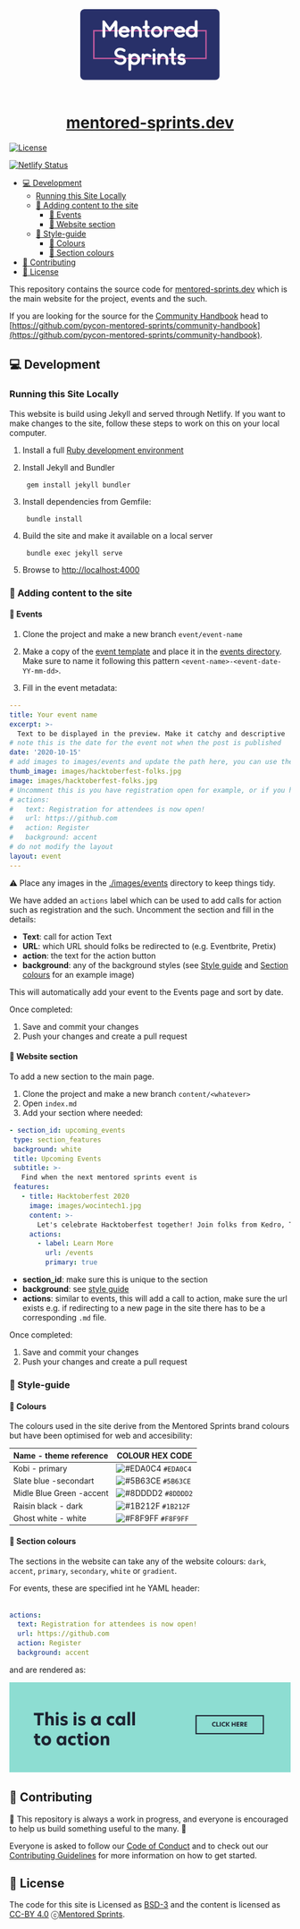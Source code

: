 
<div align="center">
 <img alt="Logo" src="https://raw.githubusercontent.com/pycon-mentored-sprints/digital-assets/7d2151142c84196d498a850b219a18066c19afb7/logos/white-pink-text-blue_1.svg?raw=true" width="250" />
</div>
<br>

<div align="center">
<h1><a href="https://mentored-sprints.dev">mentored-sprints.dev</a></h1>
</div>

[![License](https://img.shields.io/badge/License-BSD%203--Clause-gray.svg?colorA=2D2A56&colorB=7A76C2&style=flat.svg)](https://opensource.org/licenses/BSD-3-Clause)

[![Netlify Status](https://api.netlify.com/api/v1/badges/22aa2846-c490-494e-b625-50a322ecc94f/deploy-status)](https://app.netlify.com/sites/amazing-cray-35954b/deploys)

- [💻 Development](#-development)
  - [Running this Site Locally](#running-this-site-locally)
  - [📝 Adding content to the site](#-adding-content-to-the-site)
    - [📅 Events](#-events)
    - [:pencil: Website section](#-website-section)
  - [:book: Style-guide](#-style-guide)
    - [:art: Colours](#-colours)
    - [:bookmark: Section colours](#-section-colours)
- [:raised_hands: Contributing](#-contributing)
- [:book: License](#-license)

This repository contains the source code for [mentored-sprints.dev](mentored-sprints.dev) which is the main website for the project, events and the such.

If you are looking for the source for the [Community Handbook](https://github.com/pycon-mentored-sprints/community-handbook) head to [https://github.com/pycon-mentored-sprints/community-handbook](https://github.com/pycon-mentored-sprints/community-handbook).

## 💻 Development

### Running this Site Locally

This website is build using Jekyll and served through Netlify. If you want to make changes to the site, follow these steps to work on this on your local computer.

1. Install a full [Ruby development environment](https://jekyllrb.com/docs/installation/)

2. Install Jekyll and Bundler

        gem install jekyll bundler

3. Install dependencies from Gemfile:

        bundle install
4. Build the site and make it available on a local server

        bundle exec jekyll serve

5. Browse to [http://localhost:4000](http://localhost:4000)

### 📝 Adding content to the site

#### 📅 Events

1. Clone the project and make a new branch `event/event-name`

1. Make a copy of the [event template](./templates/event-template.md) and place it in the [events directory](./events). Make sure to name it following this pattern `<event-name>-<event-date-YY-mm-dd>`.

3. Fill in the event metadata:
  
```yml
---
title: Your event name
excerpt: >-
  Text to be displayed in the preview. Make it catchy and descriptive
# note this is the date for the event not when the post is published
date: '2020-10-15'
# add images to images/events and update the path here, you can use the same image for the thumb and the main image on the post
thumb_image: images/hacktoberfest-folks.jpg
image: images/hacktoberfest-folks.jpg
# Uncomment this is you have registration open for example, or if you have a call to action
# actions:
#   text: Registration for attendees is now open!
#   url: https://github.com
#   action: Register
#   background: accent
# do not modify the layout
layout: event
---
```

   :warning: Place any images in the [./images/events](./images/events) directory to keep things tidy.

   We have added an `actions` label which can be used to add calls for action such as registration and the such. Uncomment the section and fill in the details:

- **Text**: call for action Text
- **URL**: which URL should folks be redirected to (e.g. Eventbrite, Pretix)
- **action**: the text for the action button
- **background**: any of the background styles (see [Style guide](#style-guide) and [Section colours](#-section-colours) for an example image)

This will automatically add your event to the Events page and sort by date.

Once completed:

1. Save and commit your changes
1. Push your changes and create a pull request

#### :pencil: Website section

To add a new section to the main page.

1. Clone the project and make a new branch `content/<whatever>`
2. Open `index.md`
3. Add your section where needed:
   
```yml
- section_id: upcoming_events
 type: section_features
 background: white
 title: Upcoming Events
 subtitle: >-
   Find when the next mentored sprints event is
 features:
   - title: Hacktoberfest 2020
     image: images/wocintech1.jpg
     content: >-
       Let's celebrate Hacktoberfest together! Join folks from Kedro, Terminus DB and Rasa.
     actions:
       - label: Learn More
         url: /events
         primary: true
```

- **section_id**: make sure this is unique to the section
- **background**: see [style guide](#style-guide)
- **actions**: similar to events, this will add a call to action, make sure the url exists e.g. if redirecting to a new page in the site there has to be a corresponding `.md` file.

Once completed:

1. Save and commit your changes
2. Push your changes and create a pull request

### :book: Style-guide

#### :art: Colours

The colours used in the site derive from the Mentored Sprints brand colours but have been optimised for web and accesibility:

| Name - theme reference   | COLOUR HEX CODE                                                      |
| ------------------------ | -------------------------------------------------------------------- |
| Kobi - primary           | ![#EDA0C4](https://placehold.it/15/EDA0C4/000000?text=%20) `#EDA0C4` |
| Slate blue -secondart    | ![#5B63CE](https://placehold.it/15/5B63CE/000000?text=%20) `#5B63CE` |
| Midle Blue Green -accent | ![#8DDDD2](https://placehold.it/15/8DDDD2/000000?text=%20) `#8DDDD2` |
| Raisin black - dark      | ![#1B212F](https://placehold.it/15/1B212F/000000?text=%20) `#1B212F` |
| Ghost white - white      | ![#F8F9FF](https://placehold.it/15/F8F9FF/000000?text=%20) `#F8F9FF` |

#### :bookmark: Section colours

The sections in the website can take any of the website colours: `dark`, `accent`, `primary`, `secondary`, `white` or `gradient`.

For events, these are specified int he YAML header:

```yaml

actions:
  text: Registration for attendees is now open!
  url: https://github.com
  action: Register
  background: accent
```

and are rendered as:

![call to action block](./images/cta.png)

## :raised_hands: Contributing

🚧 This repository is always a work in progress, and everyone is encouraged to help us build something useful to the many. 🚧

Everyone is asked to follow our [Code of Conduct](https://mentored-sprints.netlify.app/code-conduct/) and to check out our [Contributing Guidelines](./CONTRIBUTING.md) for more information on how to get started.

## :book: License

The code for this site is Licensed as [BSD-3](https://opensource.org/licenses/BSD-3-Clause) and the content is licensed as
[CC-BY 4.0](http://creativecommons.org/licenses/by/4.0/) ⓒ[Mentored Sprints](mentored-sprints.dev).
